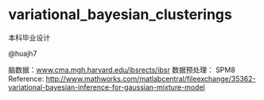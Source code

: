 variational_bayesian_clusterings
================================

本科毕业设计

@huajh7

脑数据：www.cma.mgh.harvard.edu/ibsrects/ibsr
数据预处理： SPM8
Reference: http://www.mathworks.com/matlabcentral/fileexchange/35362-variational-bayesian-inference-for-gaussian-mixture-model
